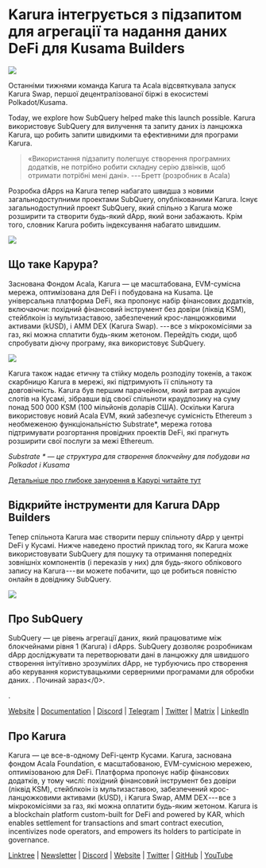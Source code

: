 # Karura інтегрується з підзапитом для агрегації та надання даних DeFi для Kusama Builders

![](https://cdn-images-1.medium.com/max/1600/0*EBj5be1webNUchfi)

Останніми тижнями команда Karura та Acala відсвяткувала запуск Karura Swap, першої децентралізованої біржі в екосистемі Polkadot/Kusama.

Today, we explore how SubQuery helped make this launch possible. Karura використовує SubQuery для вилучення та запиту даних із ланцюжка Karura, що робить запити швидкими та ефективними для програми Karura.

> «Використання підзапиту полегшує створення програмних додатків, не потрібно робити складну серію дзвінків, щоб отримати потрібні мені дані». --- Бретт (розробник в Acala)

Розробка dApps на Karura тепер набагато швидша з новими загальнодоступними проектами SubQuery, опублікованими Karura. Існує загальнодоступний проект SubQuery, який спільно з Karura може розширити та створити будь-який dApp, який вони забажають. Крім того, словник Karura робить індексування набагато швидшим.

![](https://cdn-images-1.medium.com/max/1600/1*vvI_pI93mhe4kzSNQ2yMoQ.png)

## Що таке Карура?

Заснована Фондом Acala, Karura — це масштабована, EVM-сумісна мережа, оптимізована для DeFi і побудована на Kusama. Це універсальна платформа DeFi, яка пропонує набір фінансових додатків, включаючи: похідний фінансовий інструмент без довіри (ліквід KSM), стейблкоін із мультизаставою, забезпечений крос-ланцюжковими активами (kUSD), і AMM DEX (Karura Swap). --- все з мікрокомісіями за газ, які можна сплатити будь-яким жетоном. Перейдіть сюди, щоб спробувати діючу програму, яка використовує SubQuery.

![](https://cdn-images-1.medium.com/max/1600/0*g174RcFJwJcw2ITS)

Karura також надає етичну та стійку модель розподілу токенів, а також скарбницю Karura в мережі, які підтримують її спільноту та довговічність. Karura був першим парачейном, який виграв аукціон слотів на Кусамі, зібравши від своєї спільноти краудпозику на суму понад 500 000 KSM (100 мільйонів доларів США). Оскільки Karura використовує новий Acala EVM, який забезпечує сумісність Ethereum з необмеженою функціональністю Substrate*, мережа готова підтримувати розгортання провідних проектів DeFi, які прагнуть розширити свої послуги за межі Ethereum.

*Substrate * — це структура для створення блокчейну для побудови на Polkadot і Kusama*

[Детальніше про глибоке занурення в Карурі читайте тут](https://medium.com/acalanetwork/countdown-to-karura-a-deep-dive-on-the-defi-hub-of-kusama-410066fc1e1f)

## Відкрийте інструменти для Karura DApp Builders

Тепер спільнота Karura має створити першу спільноту dApp у центрі DeFi у Кусамі. Нижче наведено простий приклад того, як Karura може використовувати SubQuery для пошуку та отримання попередніх зовнішніх компонентів (і переказів у них) для будь-якого облікового запису на Karura --- ви можете побачити, що це робиться повністю онлайн в довіднику SubQuery.

![](https://cdn-images-1.medium.com/max/1600/0*t6stH0LeQC8M5fSp)

## Про SubQuery

SubQuery — це рівень агрегації даних, який працюватиме між блокчейнами рівня 1 (Karura) і dApps. SubQuery дозволяє розробникам dApp досліджувати та перетворювати дані в ланцюжку для швидшого створення інтуїтивно зрозумілих dApp, не турбуючись про створення або керування користувацькими серверними програмами для обробки даних. </a>. Починай зараз</0>.

.</p> 

[Website](https://subquery.network/) | [Documentation](https://doc.subquery.network/) | [Discord](https://discord.com/invite/78zg8aBSMG) | [Telegram](https://t.me/subquerynetwork) | [Twitter](https://twitter.com/subquerynetwork) | [Matrix](https://matrix.to/#/#subquery:matrix.org) | [LinkedIn](https://www.linkedin.com/company/subquery)



## Про Karura

Karura — це все-в-одному DeFi-центр Кусами. Karura, заснована фондом Acala Foundation, є масштабованою, EVM-сумісною мережею, оптимізованою для DeFi. Платформа пропонує набір фінансових додатків, у тому числі: похідний фінансовий інструмент без довіри (ліквід KSM), стейблкоін із мультизаставою, забезпечений крос-ланцюжковими активами (kUSD), і Karura Swap, AMM DEX --- все з мікрокомісіями за газ, які можна оплатити будь-яким жетоном. Karura is a blockchain platform custom-built for DeFi and powered by KAR, which enables settlement for transactions and smart contract execution, incentivizes node operators, and empowers its holders to participate in governance.

[Linktree](http://linktr.ee/karuranetwork) | [Newsletter](https://share.hsforms.com/1X9RxkXk-R62I0VNbATaDXw4h8qc) | [Discord](https://discord.gg/vdbFVCH) | [Website](http://acala.network/karura) | [Twitter](https://twitter.com/KaruraNetwork) | [GitHub](https://github.com/AcalaNetwork/Acala) | [YouTube](http://youtube.com/c/acalanetwork)